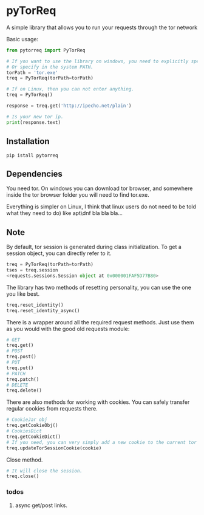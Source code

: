 # pyTorReq

A simple library that allows you to run your requests through the tor network

Basic usage:
```python
from pytorreq import PyTorReq

# If you want to use the library on windows, you need to explicitly specify where tor.exe is located.
# Or specify in the system PATH.
torPath = 'tor.exe'
treq = PyTorReq(torPath=torPath)

# If on Linux, then you can not enter anything.
treq = PyTorReq()

response = treq.get('http://ipecho.net/plain')

# Is your new tor ip.
print(response.text)
```

## Installation

```
pip istall pytorreq
```

## Dependencies

You need tor. On windows you can download tor browser, and somewhere inside the tor browser folder you will need to find tor.exe.

Everything is simpler on Linux, I think that linux users do not need to be told what they need to do) like apt\dnf bla bla bla...

## Note

By default, tor session is generated during class initialization. To get a session object, you can directly refer to it.

```python
treq = PyTorReq(torPath=torPath)
tses = treq.session
<requests.sessions.Session object at 0x000001FAF5D77B80>
```

The library has two methods of resetting personality, you can use the one you like best.
```python
treq.reset_identity()
treq.reset_identity_async()
```
There is a wrapper around all the required request methods.
Just use them as you would with the good old requests module:
```python
# GET
treq.get()
# POST
treq.post()
# PUT
treq.put()
# PATCH
treq.patch()
# DELETE
treq.delete()
```

There are also methods for working with cookies.
You can safely transfer regular cookies from requests there.

```python
# CookieJar obj
treq.getCookieObj()
# CookiesDict
treq.getCookieDict()
# If you need, you can very simply add a new cookie to the current tor session. Accepts a cookie obj
treq.updateTorSessionCookie(cookie)
```

Close method.
```python
# It will close the session.
treq.close()
```

### todos

1. async get/post links.
